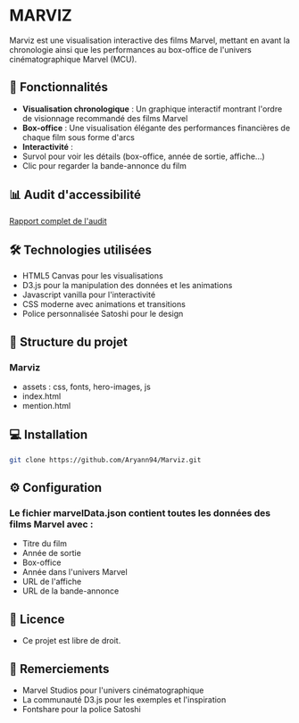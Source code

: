 # MARVIZ

Marviz est une visualisation interactive des films Marvel, mettant en avant la chronologie ainsi que les performances au box-office de l'univers cinématographique Marvel (MCU).

## 🎯 Fonctionnalités

- **Visualisation chronologique** : Un graphique interactif montrant l'ordre de visionnage recommandé des films Marvel
- **Box-office** : Une visualisation élégante des performances financières de chaque film sous forme d'arcs
- **Interactivité** :
 - Survol pour voir les détails (box-office, année de sortie, affiche...)
 - Clic pour regarder la bande-annonce du film

## 📊 Audit d'accessibilité
[Rapport complet de l'audit](https://ara.numerique.gouv.fr/rapports/bk39LYgQKAM_a83ilon9e)

## 🛠 Technologies utilisées

- HTML5 Canvas pour les visualisations
- D3.js pour la manipulation des données et les animations
- Javascript vanilla pour l'interactivité
- CSS moderne avec animations et transitions
- Police personnalisée Satoshi pour le design

## 📁 Structure du projet
### Marviz
- assets : css, fonts, hero-images, js
- index.html
- mention.html

## 💻 Installation

```bash
git clone https://github.com/Aryann94/Marviz.git
```

## ⚙️ Configuration
### Le fichier marvelData.json contient toutes les données des films Marvel avec :
- Titre du film
- Année de sortie
- Box-office
- Année dans l'univers Marvel
- URL de l'affiche
- URL de la bande-annonce

## 📝 Licence
- Ce projet est libre de droit.

## 🙏 Remerciements
- Marvel Studios pour l'univers cinématographique
- La communauté D3.js pour les exemples et l'inspiration
- Fontshare pour la police Satoshi
